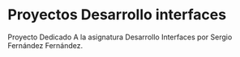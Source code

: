 # Proyectos Desarrollo interfaces
Proyecto Dedicado A la asignatura Desarrollo Interfaces por Sergio Fernández Fernández.
